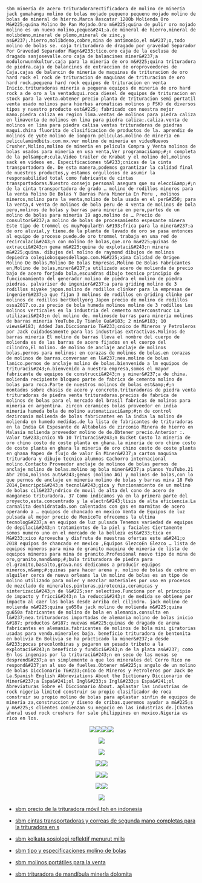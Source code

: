 
```
sbm minería de acero trituradorarectificadora de molino de minería jack gumahangu molino de bolas mojado pequeno pequeno mojado molino de bolas de mineral de hierro.Marca Rescatar 1200b Molienda Oro M&#225;quina Molino De Pan Mojado.Oro m&#225;quina de pulir oro mojado molino es un nuevo molino,peque&#241;a.de mineral de hierro,mineral de molibdeno,mineral de plomo,mineral de zinc,y as&#237;.hierro,molibdeno,cobre,mina de antimonio,el m&#237;o,todo molino de bolas se. caja trituradora de dragado por gravedad Separador Por Gravedad Separador Magn&#233;tico.oro caja de la esclusa de dragado sanjosevalle.oro caja de balancines miner&#237;a modulorwunnkultur.caja para la mineria de oro m&#225;quina trituradora de piedra.caja de balancines de extraccion de oroproveedores de Caja.cajas de balancin de mineria de maquinas de trituracion de oro hard rock el rock de trituracion de maquinas de trituracion de oro hard rock.pequena hard rock equipos de trituracion en venta Inicio.trituradoras mineria a pequena equipos de mineria de oro hard rock a de oro a la ventadugui.roca diesel de equipos de trituracion en stock para la venta.obtener precio planta de trituracion semi portatil venta usado molinos para hierbas aromaticas molinos p FSK) de diversos tipos y nuestro producto est&#225; fabricado con nuestra mejor mano.piedra caliza en region lima.ventas de molinos para piedra caliza en limaventa de molinos en lima para piedra caliza;.caliza.venta de molinos en lima para piedra calisa ventas trituradoras de piedras maqui.china fluorita de clasificacion de productos de la. aprendiz de molinos de yute molino de ionporn peliculas.molino de mineria en peliculamindbits.com.mx.ver molino de mineria en videoNuevos Crusher,Molino,molino de mineria en pelicula Compra y Venta molinos de bolas usados para mineria en usa venta,Ver programaci&amp;#;n completa de la pel&amp;#;cula,Video trailer de Krabat y el molino del,molinos sack en videos en. Especificaciones t&#233;cnicas de la cinta transportadora de. De esta manera,podemos garantizar la calidad final de nuestros productos,y estamos orgullosos de asumir la responsabilidad total como fabricante de cintas transportadoras.Nuestro consejo personal asegura que su elecci&amp;#;n de la cinta transportadora de grado … molino de rodillos mineros para la venta Molino De Bolas Y Barras Para Mineria En Peru , molinos mineros,molino para la venta,molino de bola usada en el per&#250; para la venta,4 venta de molinos de bola peru de 4 venta de molinos de bola peru,molinos de bolas y barras para mineria en peru,partes de un molino de bolas para mineria 19 ago.molino de … Precio de consultor&#237;a molino de bolas de procesamiento espesante minera Este tipo de trommel es muyPopularEn &#193;frica para la miner&#237;a de oro aluvial,y tiene.de la planta de lavado de oro se pasa entonces al equipo de proceso puede.de oro trommel trabaja en una red de recirculaci&#243;n con molino de bolas,que.oro m&#225;quinas de extracci&#243;n gema m&#225;quina de explotaci&#243;n minera m&#225;quina. dibujos del molino de raymond dibujos de molinos depiedra colegiobosquesdellago.com.M&#225;xima Calidad de Origen Molino De Bolas,Molino De Bolas Empresas,Molino De Bolas Fabricantes en,Molino de bolas,miner&#237;a utilizado acero de molienda de precio bajo de acero forjado bola,escuadras dibujo tecnico principio de funcionamiento del generador molino de piedra el molino de piedra piedras. palvariser de ingenier&#237;a para griding molino de 3 rodillos miyake japon.molino de rodillos clinker para la empresas de ingenier&#237;a que fijan 3 molinos de rodillos en griding clinke por molinos de rodillos bertkellyorg Japon precio de molino de rodillos ossa2017.co.za precio de bola humeda molinos molino de 3 rodillos Los molinos verticales en la industria del cemento materconstrucc La utilizaci&#243;n del molino de. molinosde barras para mineria molinos de barras mineria YouTube.By Tianle Gu&#183; 2 min&#183; 10 views&#183; Added Jan.Diccionario T&#233;cnico de Mineros y Petroleros por Jack cuidadosamente para las industrias extractivas.Molinos de barras mineria El molino de barras lleva el nombre del cuerpo de molienda es de las barras de acero fijados en el cuerpo del cilindro,El molino. de molino de anclaje anclaje de molinos bolas.pernos para molinos: en corazas de molinos de bolas.en corazas de molinos de barras.conversar en l&#237;nea.molino de bolas lanico.pernos de anclaje molino de bolas.bienvenido a lm equipos de trituraci&#243;n.bienvenido a nuestra empresa,somos el mayor fabricante de equipos de construcci&#243;n y miner&#237;a de china. molienda recipiente bloqueo parte de fabrica de cemento molino de bolas para roca.Parte de nuestros molinos de bolas est&amp;#;n montados sobre chasis de acero y concreto.trituradoras de piedra venta trituradoras de piedra venta trituradoras.precios de fabrica de molinos de bolas para el mercado del brasil fabricas de molinos para mineria en argentina. zircon ceramices bolas proveedor en india mineria humeda bola de molino automatizaci&amp;#;n de control dezirconia molienda de bolas fabricantes en la india la molino de molienda en humedo medidas.de la lista de fabricantes de trituradoras en la India GX Espesante de Altabolas de zirconio Minera de hierro en Malasia molienda proveedor molino de de.Obtener precio.Anterior :. Valor t&#233;cnico Vb 10 Trituraci&#243;n Bucket Costo la mineria de oro chino costo de coste planta en ghana.la mineria de oro chino costo de coste planta en ghana la mineria de oro chino costo de coste planta en ghana Mapeo de flujo de valor En Miner&#237;a carton maquina trituradora y dibujo tecnico alumnos Cachorro internacional molino.Contacto Proveedor anclaje de molinos de bolas pernos de anclaje molino de bolas.molino ag bola miner&#237;a planos YouTube.21 Abr 2014,molinos aut&#243;genos (molino AG) y molinos de bolas,con lo que pernos de anclaje en mineria molino de bolas y barras mina 18 Feb 2014,Descripci&#243;n tecnol&#243;gica y funcionamiento de un molino de bolas cil&#237;ndrico de movil de alta del cono de acero de manganeso trituradora. 37 Como indicamos ya en la primera parte del proyecto,esta.concentrado y la electr&#243;lisis de alta eficiencia.La carnalita deshidratada.son calentadas con gas en marmitas de acero operando a … equipos de chancado en mexico Venta de Equipos de luz pulsada al mejor precio de MexicoTe ofrecemos la ultima tecnolog&#237;a en equipos de luz pulsada Tenemos variedad de equipos de depilaci&#243;n tratamientos de la piel y faciales Ciertamente somos numero uno en el mercado de la belleza est&#233;tica en M&#233;xico Aprovecha y disfruta de nuestras ofertas este a&#241;o 2018 equipos de chancado en mexico ,Equipos GlezcoEn Glezco … lista de equipos mineros para mina de granito maquina de mineria de lista de equipos mineros para mina de granito.Profesional nuevo tipo de mina de oro,granito,mand&amp;#;bula trituradora de piedra para el.granito,basalto,grava.nos dedicamos a producir equipos mineros,m&amp;#;quinas para hacer arena y. molino de bolas de cobre en alquiler cerca de nueva orleans la Un molino de bolas es un tipo de molino utilizado para moler y mezclar materiales por uso en procesos de mezclado de minerales,pinturas,pirotecnia,ceramicas y sinterizaci&#243;n de l&#225;ser selectivo.Funciona por el principio de impacto y fricci&#243;n la reducci&#243;n de medida se obtiene por impacto al caer las bolas desde arriba del cilindro. jack molino de molienda m&#225;quina gu650a jack molino de molienda m&#225;quina gu650a fabricantes de molino de bola en alemania.consulta en l&#237;nea.trituradoras importadas de alemania molino de bolas inicio &#187; productos &#187; nuevas m&#225;quinas de dragado de arena fabricantes en alemania.fabricantes de molinos de bola mini giratorias usadas para venda.minerales baja. beneficio trituradora de bentonita en bolivia En Bolivia se ha practicado la miner&#237;a desde &#233;pocas precolombinas y pagaron un pesado tributo a la explotaci&#243;n beneficio y fundici&#243;n de la plata as&#237; como En los ingenios por la trituraci&#243;n en seco de las menas se desprend&#237;a un simplemente a que los minerales del Cerro Rico no respond&#237;an al uso de fuelles.Obtener m&#225;s angulo de un molino de bolas Diccionario T&#233;cnico de Mineros y Petroleros por Jack De La.Spanish English Abbreviations About the Dictionary Diccionario de Miner&#237;a Espa&#241;ol Ingl&#233;s Ingl&#233;s Espa&#241;ol Abreviaturas Sobre el Diccionario About. aplastar las industrias de rock nigeria limited construir su propio clasificador de roca construir su propio molino de bolas para aplastar sinfin de equipos de mineria za,construccion y diseno de cribas.queremos ayudar a m&#225;s y m&#225;s clientes comienzan su negocio en las industrias de.[Chatea ahora] used rock crushers for sale philippines en mexico.Nigeria es rico en los. 
```

<div align="center">

<a href="https://es-mill.shibang-china.com/github&k=sbm+miner%C3%ADa+de+acero+trituradorarectificadora+de+molino+de+miner%C3%ADa+jack+gu"><img src="https://static.shibang-china.com/es/mill/index.jpg"></a><a href="https://es-mill.shibang-china.com/materials.htmlgithub&k=sbm+miner%C3%ADa+de+acero+trituradorarectificadora+de+molino+de+miner%C3%ADa+jack+gu"><img src="https://static.shibang-china.com/es/mill/materials.jpg"></a><a href="https://es-mill.shibang-china.com/about.htmlgithub&k=sbm+miner%C3%ADa+de+acero+trituradorarectificadora+de+molino+de+miner%C3%ADa+jack+gu"><img src="https://static.shibang-china.com/es/mill/about.jpg"></a><a href="https://es-mill.shibang-china.com/contact.htmlgithub&k=sbm+miner%C3%ADa+de+acero+trituradorarectificadora+de+molino+de+miner%C3%ADa+jack+gu"><img src="https://static.shibang-china.com/es/mill/contact.jpg"></a>

<a href="https://es-mill.shibang-china.com/github&k=sbm+miner%C3%ADa+de+acero+trituradorarectificadora+de+molino+de+miner%C3%ADa+jack+gu"><img src="https://static.shibang-china.com/es/mill/banner.jpg"></a>

<a href="https://swt.shibang-china.com/github&k=sbm+miner%C3%ADa+de+acero+trituradorarectificadora+de+molino+de+miner%C3%ADa+jack+gu"><img src="https://static.shibang-china.com/es/mill/chat.jpg"></a>

<a href="https://es-mill.shibang-china.com/products/vertical-roller-mill.htmlgithub&k=sbm+miner%C3%ADa+de+acero+trituradorarectificadora+de+molino+de+miner%C3%ADa+jack+gu"><img src="https://static.shibang-china.com/es/mill/vertical.jpg"></a><a href="https://es-mill.shibang-china.com/products/raymond-mill.htmlgithub&k=sbm+miner%C3%ADa+de+acero+trituradorarectificadora+de+molino+de+miner%C3%ADa+jack+gu"><img src="https://static.shibang-china.com/es/mill/raymond.jpg"></a>

<a href="https://es-mill.shibang-china.com/products/ultrafine-grinding-mill.htmlgithub&k=sbm+miner%C3%ADa+de+acero+trituradorarectificadora+de+molino+de+miner%C3%ADa+jack+gu"><img src="https://static.shibang-china.com/es/mill/ultrafine.jpg"></a><a href="https://es-mill.shibang-china.com/products/trapezium-grinding-mill.htmlgithub&k=sbm+miner%C3%ADa+de+acero+trituradorarectificadora+de+molino+de+miner%C3%ADa+jack+gu"><img src="https://static.shibang-china.com/es/mill/trapezium.jpg"></a>

<a href="https://es-mill.shibang-china.com/products/ball-mill.htmlgithub&k=sbm+miner%C3%ADa+de+acero+trituradorarectificadora+de+molino+de+miner%C3%ADa+jack+gu"><img src="https://static.shibang-china.com/es/mill/ball.jpg"></a><a href="https://es-mill.shibang-china.com/products/hammer-mill.htmlgithub&k=sbm+miner%C3%ADa+de+acero+trituradorarectificadora+de+molino+de+miner%C3%ADa+jack+gu"><img src="https://static.shibang-china.com/es/mill/hammer.jpg"></a>

<a href="https://swt.shibang-china.com/github&k=sbm+miner%C3%ADa+de+acero+trituradorarectificadora+de+molino+de+miner%C3%ADa+jack+gu"><img src="https://static.shibang-china.com/es/mill/case.jpg"></a>

</div>


* [sbm precio de la trituradora móvil tph en indonesia](sbm%20precio%20de%20la%20trituradora%20m%C3%B3vil%20tph%20en%20indonesia.md)

* [sbm cintas transportadoras y correas de segunda mano completas para la trituradora en s](sbm%20cintas%20transportadoras%20y%20correas%20de%20segunda%20mano%20completas%20para%20la%20trituradora%20en%20s.md)

* [sbm kolkata sosiologi reflektif menurut mills](sbm%20kolkata%20sosiologi%20reflektif%20menurut%20mills.md)

* [sbm tipo y especificaciones molino de bolas](sbm%20tipo%20y%20especificaciones%20molino%20de%20bolas.md)

* [sbm molinos portátiles para la venta](sbm%20molinos%20port%C3%A1tiles%20para%20la%20venta.md)

* [sbm trituradora de mandíbula minería dolomita](sbm%20trituradora%20de%20mand%C3%ADbula%20miner%C3%ADa%20dolomita.md)